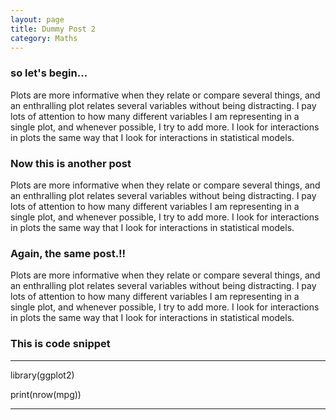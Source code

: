 ```yaml
---
layout: page
title: Dummy Post 2
category: Maths
---
```


### so let's begin...

Plots are more informative when they relate or compare several things, and an enthralling plot relates several variables without being distracting. I pay lots of attention to how many different variables I am representing in a single plot, and whenever possible, I try to add more. I look for interactions in plots the same way that I look for interactions in statistical models.
			
   
### Now this is another post

Plots are more informative when they relate or compare several things, and an enthralling plot relates several variables without being distracting. I pay lots of attention to how many different variables I am representing in a single plot, and whenever possible, I try to add more. I look for interactions in plots the same way that I look for interactions in statistical models.


### Again, the same post.!!

Plots are more informative when they relate or compare several things, and an enthralling plot relates several variables without being distracting. I pay lots of attention to how many different variables I am representing in a single plot, and whenever possible, I try to add more. I look for interactions in plots the same way that I look for interactions in statistical models.


### This is code snippet

---

library(ggplot2)

print(nrow(mpg))

---
